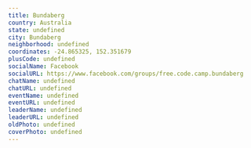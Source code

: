 ```yaml
---
title: Bundaberg
country: Australia
state: undefined
city: Bundaberg
neighborhood: undefined
coordinates: -24.865325, 152.351679
plusCode: undefined
socialName: Facebook
socialURL: https://www.facebook.com/groups/free.code.camp.bundaberg
chatName: undefined
chatURL: undefined
eventName: undefined
eventURL: undefined
leaderName: undefined
leaderURL: undefined
oldPhoto: undefined
coverPhoto: undefined
---
```

